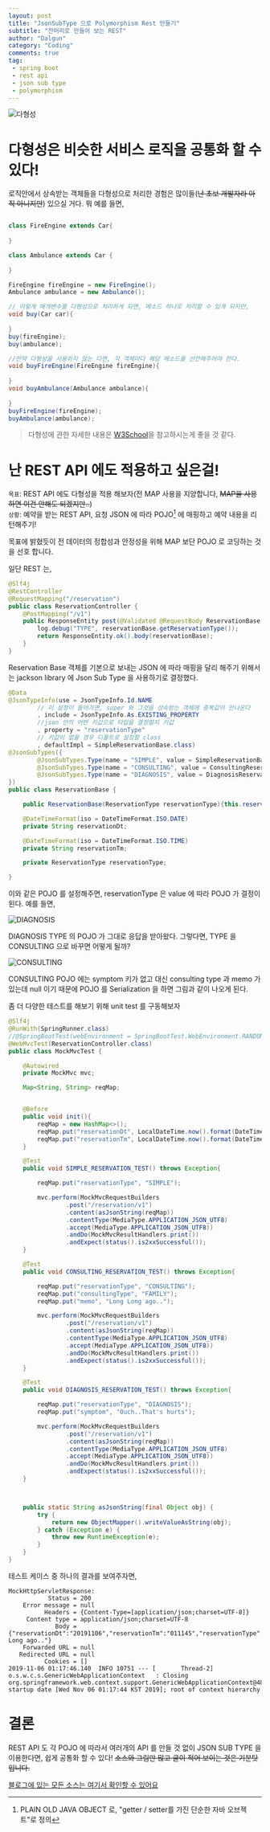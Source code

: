 ```yaml
---
layout: post
title: "JsonSubType 으로 Polymorphism Rest 만들기"
subtitle: "잔머리로 만들어 보는 REST"
author: "Dalgun"
category: "Coding"
comments: true
tag: 
 - spring boot
 - rest api
 - json sub type
 - polymorphism
---
```


![다형성](https://miro.medium.com/max/1276/1*cFSJ95jyw-ACiWaIRxAbbg.jpeg)

# 다형성은 비슷한 서비스 로직을 공통화 할 수 있다!

로직안에서 상속받는 객체들을 다형성으로 처리한 경험은 많이들(~~난 초보 개발자라 아직 아니지만~~) 있으실 거다. 뭐 예를 들면,

```java

class FireEngine extends Car{
    
}

class Ambulance extends Car {
    
}

FireEngine fireEngine = new FireEngine();
Ambulance ambulance = new Ambulance();

// 이렇게 매개변수를 다형성으로 처리하게 되면, 메소드 하나로 처리할 수 있게 되지만,
void buy(Car car){
    
}
buy(fireEngine);
buy(ambulance);

//만약 다형성을 사용하지 않는 다면, 각 객체마다 해당 메소드를 선언해주어야 한다.
void buyFireEngine(FireEngine fireEngine){
    
}
void buyAmbulance(Ambulance ambulance){
    
}
buyFireEngine(fireEngine);
buyAmbulance(ambulance);

```
> 다형성에 관한 자세한 내용은 [W3School](https://www.w3schools.com/java/java_polymorphism.asp)을 참고하시는게 좋을 것 같다.

# 난 REST API 에도 적용하고 싶은걸!

`목표`: REST API 에도 다형성을 적용 해보자(전 MAP 사용을 지양합니다, ~~MAP을 사용하면 이건 안해도 되겠지만..~~)<br>
`상황`: 예약을 받는 REST API, 요청 JSON 에 따라 POJO[^1] 에 매핑하고 예약 내용을 리턴해주기!

목표에 밝혔듯이 전 데이터의 정합성과 안정성을 위해 MAP 보단 POJO 로 코딩하는 것을 선호 합니다.

일단 REST 는,
```java
@Slf4j
@RestController
@RequestMapping("/reservation")
public class ReservationController {
    @PostMapping("/v1")
    public ResponseEntity post(@Validated @RequestBody ReservationBase reservationBase){
        log.debug("TYPE", reservationBase.getReservationType());
        return ResponseEntity.ok().body(reservationBase);
    }
}
```
Reservation Base 객체를 기본으로 보내는 JSON 에 따라 매핑을 달리 해주기 위해서는
jackson library 에 Json Sub Type 을 사용하기로 결정했다.

```java
@Data
@JsonTypeInfo(use = JsonTypeInfo.Id.NAME
        // 이 설정이 들어가면, super 와 그것을 상속받는 객체에 중복값이 안나온다
        , include = JsonTypeInfo.As.EXISTING_PROPERTY 
        //json 안의 어떤 키값으로 타입을 결정할지 키값
        , property = "reservationType"
        // 키값이 없을 경우 디폴트로 설정할 class 
        , defaultImpl = SimpleReservationBase.class) 
@JsonSubTypes({
        @JsonSubTypes.Type(name = "SIMPLE", value = SimpleReservationBase.class),
        @JsonSubTypes.Type(name = "CONSULTING", value = ConsultingReservationBase.class),
        @JsonSubTypes.Type(name = "DIAGNOSIS", value = DiagnosisReservationBase.class)
})
public class ReservationBase {

    public ReservationBase(ReservationType reservationType){this.reservationType = reservationType;}

    @DateTimeFormat(iso = DateTimeFormat.ISO.DATE)
    private String reservationDt;

    @DateTimeFormat(iso = DateTimeFormat.ISO.TIME)
    private String reservationTm;

    private ReservationType reservationType;

}
```

이와 같은 POJO 를 설정해주면, reservationType 은 value 에 따라 POJO 가 결정이 된다.
예를 들면,

![DIAGNOSIS](/assets/img/post4-1.png)

DIAGNOSIS TYPE 의 POJO 가 그대로 응답을 받아왔다. 그렇다면, TYPE 을 CONSULTING 으로 바꾸면 어떻게 될까?

![CONSULTING](/assets/img/post4-2.png)

CONSULTING POJO 에는 symptom 키가 없고 대신 consulting type 과 memo 가 있는데 null 이기 때문에 POJO 를 Serialization 을 하면 그림과 같이 나오게 된다.

좀 더 다양한 테스트를 해보기 위해 unit test 를 구동해보자
```java
@Slf4j
@RunWith(SpringRunner.class)
//@SpringBootTest(webEnvironment = SpringBootTest.WebEnvironment.RANDOM_PORT)
@WebMvcTest(ReservationController.class)
public class MockMvcTest {

    @Autowired
    private MockMvc mvc;

    Map<String, String> reqMap;


    @Before
    public void init(){
        reqMap = new HashMap<>();
        reqMap.put("reservationDt", LocalDateTime.now().format(DateTimeFormatter.ofPattern("yyyyMMdd")));
        reqMap.put("reservationTm", LocalDateTime.now().format(DateTimeFormatter.ofPattern("HHMMss")));
    }

    @Test
    public void SIMPLE_RESERVATION_TEST() throws Exception{

        reqMap.put("reservationType", "SIMPLE");

        mvc.perform(MockMvcRequestBuilders
                .post("/reservation/v1")
                .content(asJsonString(reqMap))
                .contentType(MediaType.APPLICATION_JSON_UTF8)
                .accept(MediaType.APPLICATION_JSON_UTF8))
                .andDo(MockMvcResultHandlers.print())
                .andExpect(status().is2xxSuccessful());
    }

    @Test
    public void CONSULTING_RESERVATION_TEST() throws Exception{

        reqMap.put("reservationType", "CONSULTING");
        reqMap.put("consultingType", "FAMILY");
        reqMap.put("memo", "Long Long ago..");

        mvc.perform(MockMvcRequestBuilders
                .post("/reservation/v1")
                .content(asJsonString(reqMap))
                .contentType(MediaType.APPLICATION_JSON_UTF8)
                .accept(MediaType.APPLICATION_JSON_UTF8))
                .andDo(MockMvcResultHandlers.print())
                .andExpect(status().is2xxSuccessful());
    }

    @Test
    public void DIAGNOSIS_RESERVATION_TEST() throws Exception{

        reqMap.put("reservationType", "DIAGNOSIS");
        reqMap.put("symptom", "Ouch..That's hurts");

        mvc.perform(MockMvcRequestBuilders
                .post("/reservation/v1")
                .content(asJsonString(reqMap))
                .contentType(MediaType.APPLICATION_JSON_UTF8)
                .accept(MediaType.APPLICATION_JSON_UTF8))
                .andDo(MockMvcResultHandlers.print())
                .andExpect(status().is2xxSuccessful());
    }



    public static String asJsonString(final Object obj) {
        try {
            return new ObjectMapper().writeValueAsString(obj);
        } catch (Exception e) {
            throw new RuntimeException(e);
        }
    }
}
```

테스트 케이스 중 하나의 결과를 보여주자면,
```
MockHttpServletResponse:
           Status = 200
    Error message = null
          Headers = {Content-Type=[application/json;charset=UTF-8]}
     Content type = application/json;charset=UTF-8
             Body = {"reservationDt":"20191106","reservationTm":"011145","reservationType":"CONSULTING","consultingType":"FAMILY","memo":"Long Long ago.."}
    Forwarded URL = null
   Redirected URL = null
          Cookies = []
2019-11-06 01:17:46.140  INFO 10751 --- [       Thread-2] o.s.w.c.s.GenericWebApplicationContext   : Closing org.springframework.web.context.support.GenericWebApplicationContext@482bce4f: startup date [Wed Nov 06 01:17:44 KST 2019]; root of context hierarchy

```

# 결론
REST API 도 각 POJO 에 따라서 여러개의 API 를 만들 것 없이 JSON SUB TYPE 을 이용한다면, 쉽게 공통화 할 수 있다! 
~~소스와 그림만 많고 글이 적어 보이는 것은 기분탓입니다.~~


[블로그에 있는 모든 소스는 여기서 확인할 수 있어요](https://github.com/dalgun/play)


[^1]: PLAIN OLD JAVA OBJECT 로, "getter / setter를 가진 단순한 자바 오브젝트"로 정의


